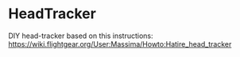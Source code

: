 # HeadTracker

DIY head-tracker based on this instructions: https://wiki.flightgear.org/User:Massima/Howto:Hatire_head_tracker
